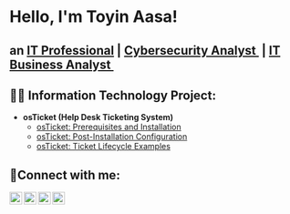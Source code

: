 <h1>Hello, I'm Toyin Aasa!
 <h2> an <a href="https://linkedin.com/in/aasatoyin">IT Professional</a> | <a href="https://linkedin.com/in/aasatoyin">Cybersecurity Analyst </a> | <a href="https://linkedin.com/in/aasatoyin">IT Business Analyst </a></h1> 

<h2>👨‍💻 Information Technology Project:</h2>

- <b>osTicket (Help Desk Ticketing System)</b>
  - [osTicket: Prerequisites and Installation](https://github.com/aasatoyin/osticket-prereqs)
  - [osTicket: Post-Installation Configuration](https://github.com/aasatoyin/post-install-config)
  - [osTicket: Ticket Lifecycle Examples](https://github.com/aasatoyin/ticket-lifecycle)


<h2>🤳Connect with me:</h2>

[<img align="left" alt="aasatoyin | Twitter" width="22px" src="https://cdn.jsdelivr.net/npm/simple-icons@v3/icons/twitter.svg" />][twitter]
[<img align="left" alt="aasatoyin | LinkedIn" width="22px" src="https://cdn.jsdelivr.net/npm/simple-icons@v3/icons/linkedin.svg" />][linkedin]
[<img align="left" alt="aasa.adeola | Instagram" width="22px" src="https://cdn.jsdelivr.net/npm/simple-icons@v3/icons/instagram.svg" />][instagram]
[<img align="left" alt="aasa.adeola | facebook" width="22px" src="https://cdn.jsdelivr.net/npm/simple-icons@v3/icons/facebook.svg" />][facebook]

[twitter]: https://twitter.com/aasatoyin
[instagram]: https://www.instagram.com/aasa.adeola
[linkedin]: https://linkedin.com/in/aasatoyin
[facebook]: https://www.facebook.com/aasa.adeola
